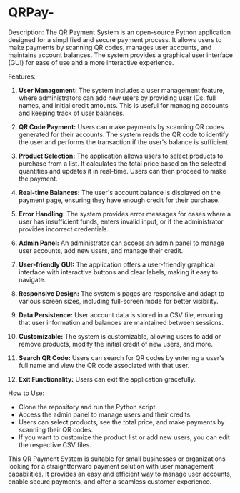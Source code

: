 # QRPay-

Description:
The QR Payment System is an open-source Python application designed for a simplified and secure payment process. It allows users to make payments by scanning QR codes, manages user accounts, and maintains account balances. The system provides a graphical user interface (GUI) for ease of use and a more interactive experience.

Features:
1. **User Management:** The system includes a user management feature, where administrators can add new users by providing user IDs, full names, and initial credit amounts. This is useful for managing accounts and keeping track of user balances.

2. **QR Code Payment:** Users can make payments by scanning QR codes generated for their accounts. The system reads the QR code to identify the user and performs the transaction if the user's balance is sufficient.

3. **Product Selection:** The application allows users to select products to purchase from a list. It calculates the total price based on the selected quantities and updates it in real-time. Users can then proceed to make the payment.

4. **Real-time Balances:** The user's account balance is displayed on the payment page, ensuring they have enough credit for their purchase.

5. **Error Handling:** The system provides error messages for cases where a user has insufficient funds, enters invalid input, or if the administrator provides incorrect credentials.

6. **Admin Panel:** An administrator can access an admin panel to manage user accounts, add new users, and manage their credit.

7. **User-friendly GUI:** The application offers a user-friendly graphical interface with interactive buttons and clear labels, making it easy to navigate.

8. **Responsive Design:** The system's pages are responsive and adapt to various screen sizes, including full-screen mode for better visibility.

9. **Data Persistence:** User account data is stored in a CSV file, ensuring that user information and balances are maintained between sessions.

10. **Customizable:** The system is customizable, allowing users to add or remove products, modify the initial credit of new users, and more.

11. **Search QR Code:** Users can search for QR codes by entering a user's full name and view the QR code associated with that user.

12. **Exit Functionality:** Users can exit the application gracefully.

How to Use:
- Clone the repository and run the Python script.
- Access the admin panel to manage users and their credits.
- Users can select products, see the total price, and make payments by scanning their QR codes.
- If you want to customize the product list or add new users, you can edit the respective CSV files.

This QR Payment System is suitable for small businesses or organizations looking for a straightforward payment solution with user management capabilities. It provides an easy and efficient way to manage user accounts, enable secure payments, and offer a seamless customer experience.
